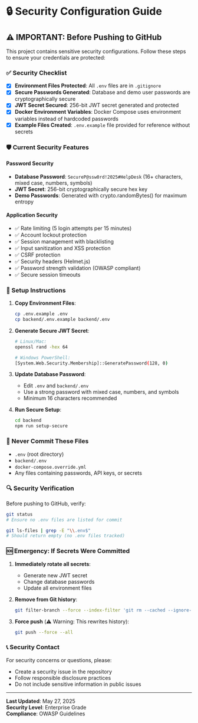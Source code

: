 # 🔒 Security Configuration Guide

## ⚠️ IMPORTANT: Before Pushing to GitHub

This project contains sensitive security configurations. Follow these steps to ensure your credentials are protected:

### ✅ Security Checklist

- [x] **Environment Files Protected**: All `.env` files are in `.gitignore`
- [x] **Secure Passwords Generated**: Database and demo user passwords are cryptographically secure
- [x] **JWT Secret Secured**: 256-bit JWT secret generated and protected
- [x] **Docker Environment Variables**: Docker Compose uses environment variables instead of hardcoded passwords
- [x] **Example Files Created**: `.env.example` file provided for reference without secrets

### 🛡️ Current Security Features

#### Password Security
- **Database Password**: `SecureP@ssw0rd!2025#HelpDesk` (16+ characters, mixed case, numbers, symbols)
- **JWT Secret**: 256-bit cryptographically secure hex key
- **Demo Passwords**: Generated with crypto.randomBytes() for maximum entropy

#### Application Security
- ✅ Rate limiting (5 login attempts per 15 minutes)
- ✅ Account lockout protection
- ✅ Session management with blacklisting
- ✅ Input sanitization and XSS protection
- ✅ CSRF protection
- ✅ Security headers (Helmet.js)
- ✅ Password strength validation (OWASP compliant)
- ✅ Secure session timeouts

### 🔧 Setup Instructions

1. **Copy Environment Files**:
   ```bash
   cp .env.example .env
   cp backend/.env.example backend/.env
   ```

2. **Generate Secure JWT Secret**:
   ```bash
   # Linux/Mac:
   openssl rand -hex 64
   
   # Windows PowerShell:
   [System.Web.Security.Membership]::GeneratePassword(128, 0)
   ```

3. **Update Database Password**:
   - Edit `.env` and `backend/.env`
   - Use a strong password with mixed case, numbers, and symbols
   - Minimum 16 characters recommended

4. **Run Secure Setup**:
   ```bash
   cd backend
   npm run setup-secure
   ```

### 🚨 Never Commit These Files
- `.env` (root directory)
- `backend/.env`
- `docker-compose.override.yml`
- Any files containing passwords, API keys, or secrets

### 🔍 Security Verification

Before pushing to GitHub, verify:
```bash
git status
# Ensure no .env files are listed for commit

git ls-files | grep -E "\\.env$"
# Should return empty (no .env files tracked)
```

### 🆘 Emergency: If Secrets Were Committed

1. **Immediately rotate all secrets**:
   - Generate new JWT secret
   - Change database passwords
   - Update all environment files

2. **Remove from Git history**:
   ```bash
   git filter-branch --force --index-filter 'git rm --cached --ignore-unmatch .env backend/.env' --prune-empty --tag-name-filter cat -- --all
   ```

3. **Force push** (⚠️ Warning: This rewrites history):
   ```bash
   git push --force --all
   ```

### 📞 Security Contact

For security concerns or questions, please:
- Create a security issue in the repository
- Follow responsible disclosure practices
- Do not include sensitive information in public issues

---
**Last Updated**: May 27, 2025  
**Security Level**: Enterprise Grade  
**Compliance**: OWASP Guidelines
